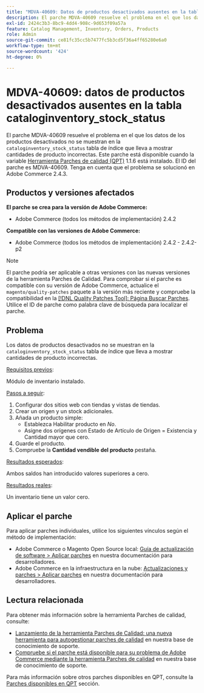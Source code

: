 ```yaml
---
title: "MDVA-40609: Datos de productos desactivados ausentes en la tabla cataloginventory_stock_status"
description: El parche MDVA-40609 resuelve el problema en el que los datos de productos desactivados no se muestran en la tabla de índice cataloginventory_stock_status, lo que provoca la visualización de cantidades de productos incorrectas. Este parche está disponible cuando está instalada la [Quality Patches Tool (QPT)](/help/announcements/adobe-commerce-announcements/magento-quality-patches-released-new-tool-to-self-serve-quality-patches.md) 1.1.6. El ID del parche es MDVA-40609. Tenga en cuenta que el problema se solucionó en Adobe Commerce 2.4.3.
exl-id: 2424c3b3-8bc9-4dd4-908c-9d653f09a57a
feature: Catalog Management, Inventory, Orders, Products
role: Admin
source-git-commit: ce81fc35cc5b7477fc5b3cd5f36a4ff65280e6a0
workflow-type: tm+mt
source-wordcount: '424'
ht-degree: 0%

---
```


# MDVA-40609: datos de productos desactivados ausentes en la tabla cataloginventory_stock_status

El parche MDVA-40609 resuelve el problema en el que los datos de los productos desactivados no se muestran en la `cataloginventory_stock_status` tabla de índice que lleva a mostrar cantidades de producto incorrectas. Este parche está disponible cuando la variable [Herramienta Parches de calidad (QPT)](/help/announcements/adobe-commerce-announcements/magento-quality-patches-released-new-tool-to-self-serve-quality-patches.md) 1.1.6 está instalado. El ID del parche es MDVA-40609. Tenga en cuenta que el problema se solucionó en Adobe Commerce 2.4.3.

## Productos y versiones afectados

**El parche se crea para la versión de Adobe Commerce:**

* Adobe Commerce (todos los métodos de implementación) 2.4.2

**Compatible con las versiones de Adobe Commerce:**

* Adobe Commerce (todos los métodos de implementación) 2.4.2 - 2.4.2-p2

>[!NOTE]
>
>El parche podría ser aplicable a otras versiones con las nuevas versiones de la herramienta Parches de Calidad. Para comprobar si el parche es compatible con su versión de Adobe Commerce, actualice el `magento/quality-patches` paquete a la versión más reciente y compruebe la compatibilidad en la [[!DNL Quality Patches Tool]: Página Buscar Parches](https://devdocs.magento.com/quality-patches/tool.html#patch-grid). Utilice el ID de parche como palabra clave de búsqueda para localizar el parche.

## Problema

Los datos de productos desactivados no se muestran en la `cataloginventory_stock_status` tabla de índice que lleva a mostrar cantidades de producto incorrectas.

<u>Requisitos previos</u>:

Módulo de inventario instalado.

<u>Pasos a seguir</u>:

1. Configurar dos sitios web con tiendas y vistas de tiendas.
1. Crear un origen y un stock adicionales.
1. Añada un producto simple:
   * Establezca Habilitar producto en *No*.
   * Asigne dos orígenes con Estado de Artículo de Origen = Existencia y Cantidad mayor que cero.
1. Guarde el producto.
1. Compruebe la **Cantidad vendible del producto** pestaña.

<u>Resultados esperados</u>:

Ambos saldos han introducido valores superiores a cero.

<u>Resultados reales</u>:

Un inventario tiene un valor cero.

## Aplicar el parche

Para aplicar parches individuales, utilice los siguientes vínculos según el método de implementación:

* Adobe Commerce o Magento Open Source local: [Guía de actualización de software > Aplicar parches](https://devdocs.magento.com/guides/v2.4/comp-mgr/patching/mqp.html) en nuestra documentación para desarrolladores.
* Adobe Commerce en la infraestructura en la nube: [Actualizaciones y parches > Aplicar parches](https://devdocs.magento.com/cloud/project/project-patch.html) en nuestra documentación para desarrolladores.

## Lectura relacionada

Para obtener más información sobre la herramienta Parches de calidad, consulte:

* [Lanzamiento de la herramienta Parches de Calidad: una nueva herramienta para autogestionar parches de calidad](/help/announcements/adobe-commerce-announcements/magento-quality-patches-released-new-tool-to-self-serve-quality-patches.md) en nuestra base de conocimiento de soporte.
* [Compruebe si el parche está disponible para su problema de Adobe Commerce mediante la herramienta Parches de calidad](/help/support-tools/patches-available-in-qpt-tool/check-patch-for-magento-issue-with-magento-quality-patches.md) en nuestra base de conocimiento de soporte.

Para más información sobre otros parches disponibles en QPT, consulte la [Parches disponibles en QPT](https://support.magento.com/hc/en-us/sections/360010506631-Patches-available-in-MQP-tool-) sección.
